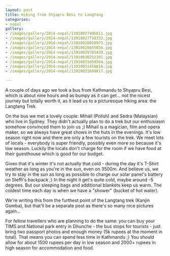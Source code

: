 ```yaml
---
layout: post
title: Hiking from Shyapru Besi to Langtang
categories:
- nepal
gallery:
- /images/gallery/2014-nepal/13910027495811.jpg
- /images/gallery/2014-nepal/13910027718332.jpg
- /images/gallery/2014-nepal/13910028050973.jpg
- /images/gallery/2014-nepal/13910028655856.jpg
- /images/gallery/2014-nepal/13910029785439.jpg
- /images/gallery/2014-nepal/13910030212391.jpg
- /images/gallery/2014-nepal/13910031050504.jpg
- /images/gallery/2014-nepal/13910031416816.jpg
- /images/gallery/2014-nepal/13910031608817.jpg

---
```

A couple of days ago we took a bus from Kathmandu to Shyapru Besi, which is about nine hours and as bumpy as it can get... not the nicest journey but totally worth it, as it lead us to a picturesque hiking area: the Langtang Trek. 

On the bus we met a lovely couple: Mihail (Polish) and Sedra (Malaysian) who live in Sydney. They didn't actually plan to do a trek but our enthusiasm somehow convinced them to join us ;)
Mihail is a magician, film and opera maker, so we always have great shows in the huts in the evenings. It's low season right now and there are only a few tourists on the trek. We meet lots of locals - everybody is super friendly, possibly even more so because it's low season. Luckily the locals don't charge for the room if we have food at their guesthouse which is good for our budget.

Given that it's winter it's not actually that cold - during the day it's T-Shirt weather as long as you're in the sun, even on 3500m. And believe us, we try to stay in the sun as long as possible to charge our solar panel's battery on Steffi's backpack ;) In the night it get's quite cold, maybe around -5 degrees. But our sleeping bags and additional blankets keep us warm. The coldest time each day is when we have a "shower" (bucket of hot water).

We're writing this from the furthest point of the Langtang trek (Kanjin Gomba), but that'll be a separate post as there's so many nice pictures again...

For fellow travellers who are planning to do the same: you can buy your TIMS and National park entry in Dhunche - the bus stops for tourists - just bring two passport photos and enough money (5k rupees at the moment in total). That means you can spend less time in Kathmandu ;)
You should allow for about 1500 rupees per day in low season and 2000+ rupees in high season for accommodation and food. 


